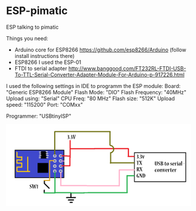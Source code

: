 # ESP-pimatic
ESP talking to pimatic

Things you need:
* Arduino core for ESP8266 https://github.com/esp8266/Arduino (follow install instructions there)
* ESP8266 I used the ESP-01
* FTDI to serial adapter http://www.banggood.com/FT232RL-FTDI-USB-To-TTL-Serial-Converter-Adapter-Module-For-Arduino-p-917226.html

I used the following settings in IDE to programm the ESP module:
Board: "Generic ESP8266 Module"
Flash Mode: "DIO"
Flash Frequency: "40MHz"
Upload using: "Serial"
CPU Freq: "80 MHz"
Flash size: "512K"
Upload speed: "115200"
Port: "COMxx" 

Programmer: "USBtinyISP"

![alt tag](https://github.com/incmve/ESP-pimatic/blob/master/img.png)